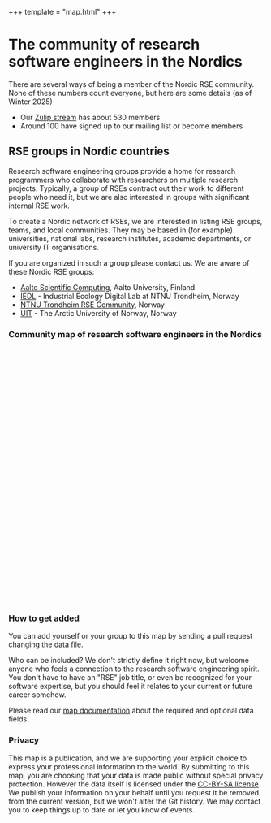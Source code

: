 +++
template = "map.html"
+++

# The community of research software engineers in the Nordics

There are several ways of being a member of the Nordic RSE community. None of
these numbers count everyone, but here are some details (as of Winter 2025)
 - Our [Zulip stream](https://coderefinery.zulipchat.com) has about 530 members
 - Around 100 have signed up to our mailing list or become members

## RSE groups in Nordic countries

Research software engineering groups provide a home for research programmers
who collaborate with researchers on multiple research projects.
Typically, a group of RSEs contract out their work to different people
who need it, but we are also interested in groups with significant
internal RSE work.

To create a Nordic network of RSEs, we are
interested in listing RSE groups, teams, and local communities.  They
may be based in (for example) universities, national labs, research
institutes, academic departments, or university IT organisations.

If you are organized in such a group please contact us.
We are aware of these Nordic RSE groups:

- [Aalto Scientific Computing](https://scicomp.aalto.fi/rse/), Aalto University, Finland
- [IEDL](https://iedl.no) - Industrial Ecology Digital Lab at NTNU Trondheim, Norway
- [NTNU Trondheim RSE Community](http://rse.org.ntnu.no/), Norway
- [UIT](https://research-software.uit.no/) - The Arctic University of Norway, Norway


### Community map of research software engineers in the Nordics

<div id="mapid" style="width: 100%; height: 500px;"></div>

### How to get added

You can add yourself or your group to this map by sending a pull request changing the
[data file](https://github.com/nordic-rse/map/blob/main/data.yml).

Who can be included?  We don't strictly define it right
now, but welcome anyone who feels a connection to
the research software engineering spirit.  You don't
have to have an "RSE" job title, or even be recognized
for your software expertise, but you should feel it
relates to your current or future career somehow.

Please read our [map documentation](https://github.com/nordic-rse/map/blob/main/README.md) about the required and optional data fields.


### Privacy

This map is a publication, and we are supporting your explicit choice to
express your professional information to the world.  By submitting to this map,
you are choosing that your data is made public without special privacy
protection. However the data itself is licensed under the [CC-BY-SA
license](https://creativecommons.org/licenses/by-sa/4.0/).  We publish your
information on your behalf until you request it be removed from the current
version, but we won't alter the Git history. We may contact you to keep things
up to date or let you know of events.
